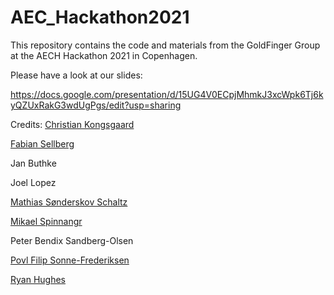 # AEC_Hackathon2021

This repository contains the code and materials from the GoldFinger Group at the AECH Hackathon 2021 in Copenhagen.

Please have a look at our slides:

https://docs.google.com/presentation/d/15UG4V0ECpjMhmkJ3xcWpk6Tj6kyQZUxRakG3wdUgPgs/edit?usp=sharing


Credits:
[Christian Kongsgaard](https://github.com/ocni-dtu)

[Fabian Sellberg](https://github.com/fabianlinkflink)

Jan Buthke

Joel Lopez

[Mathias Sønderskov Schaltz](https://github.com/sonderwoods)

[Mikael Spinnangr](https://github.com/MikaelSpinnangr)

Peter Bendix Sandberg-Olsen

[Povl Filip Sonne-Frederiksen](https://github.com/pfmephisto)

[Ryan Hughes](https://github.com/rhughes42)

